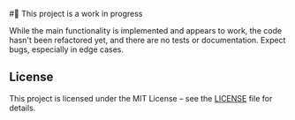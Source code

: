 #🚧 This project is a work in progress

While the main functionality is implemented and appears to work, the code hasn't been refactored yet, and there are no tests or documentation.
Expect bugs, especially in edge cases.

## License

This project is licensed under the MIT License – see the [LICENSE](./LICENSE) file for details.
